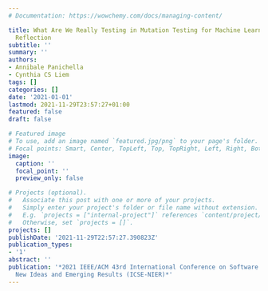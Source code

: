 ```yaml
---
# Documentation: https://wowchemy.com/docs/managing-content/

title: What Are We Really Testing in Mutation Testing for Machine Learning? A Critical
  Reflection
subtitle: ''
summary: ''
authors:
- Annibale Panichella
- Cynthia CS Liem
tags: []
categories: []
date: '2021-01-01'
lastmod: 2021-11-29T23:57:27+01:00
featured: false
draft: false

# Featured image
# To use, add an image named `featured.jpg/png` to your page's folder.
# Focal points: Smart, Center, TopLeft, Top, TopRight, Left, Right, BottomLeft, Bottom, BottomRight.
image:
  caption: ''
  focal_point: ''
  preview_only: false

# Projects (optional).
#   Associate this post with one or more of your projects.
#   Simply enter your project's folder or file name without extension.
#   E.g. `projects = ["internal-project"]` references `content/project/deep-learning/index.md`.
#   Otherwise, set `projects = []`.
projects: []
publishDate: '2021-11-29T22:57:27.390823Z'
publication_types:
- '1'
abstract: ''
publication: '*2021 IEEE/ACM 43rd International Conference on Software Engineering:
  New Ideas and Emerging Results (ICSE-NIER)*'
---
```

